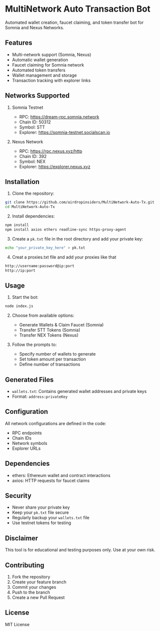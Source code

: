 # MultiNetwork Auto Transaction Bot

Automated wallet creation, faucet claiming, and token transfer bot for Somnia and Nexus Networks.

## Features

- Multi-network support (Somnia, Nexus)
- Automatic wallet generation
- Faucet claiming for Somnia network
- Automated token transfers
- Wallet management and storage
- Transaction tracking with explorer links

## Networks Supported

1. Somnia Testnet
   - RPC: https://dream-rpc.somnia.network
   - Chain ID: 50312
   - Symbol: STT
   - Explorer: https://somnia-testnet.socialscan.io

2. Nexus Network
   - RPC: https://rpc.nexus.xyz/http
   - Chain ID: 392
   - Symbol: NEX
   - Explorer: https://explorer.nexus.xyz

## Installation

1. Clone the repository:
```bash
git clone https://github.com/airdropinsiders/MultiNetwork-Auto-Tx.git
cd MultiNetwork-Auto-Tx
```

2. Install dependencies:
```bash
npm install
npm install axios ethers readline-sync https-proxy-agent
```

3. Create a `pk.txt` file in the root directory and add your private key:
```bash
echo "your_private_key_here" > pk.txt
```

4. Creat a proxies.txt file and add your proxies like that
```bash
http://username:password@ip:port
http://ip:port
```

## Usage
1. Start the bot:
```bash
node index.js
```

2. Choose from available options:
   - Generate Wallets & Claim Faucet (Somnia)
   - Transfer STT Tokens (Somnia)
   - Transfer NEX Tokens (Nexus)

3. Follow the prompts to:
   - Specify number of wallets to generate
   - Set token amount per transaction
   - Define number of transactions

## Generated Files

- `wallets.txt`: Contains generated wallet addresses and private keys
- Format: `address:privateKey`

## Configuration

All network configurations are defined in the code:
- RPC endpoints
- Chain IDs
- Network symbols
- Explorer URLs

## Dependencies

- ethers: Ethereum wallet and contract interactions
- axios: HTTP requests for faucet claims

## Security

- Never share your private key
- Keep your `pk.txt` file secure
- Regularly backup your `wallets.txt` file
- Use testnet tokens for testing

## Disclaimer

This tool is for educational and testing purposes only. Use at your own risk.

## Contributing

1. Fork the repository
2. Create your feature branch
3. Commit your changes
4. Push to the branch
5. Create a new Pull Request

## License

MIT License
